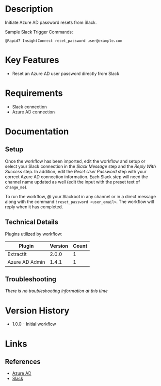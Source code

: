 # Description

Initiate Azure AD password resets from Slack.

Sample Slack Trigger Commands:

`@Rapid7 InsightConnect reset_password user@example.com`

# Key Features

* Reset an Azure AD user password directly from Slack

# Requirements

* Slack connection
* Azure AD connection

# Documentation

## Setup

Once the workflow has been imported, edit the workflow and setup or select your Slack connection in the _Slack Message_ 
step and the _Reply With Success_ step. In addition, edit the _Reset User Password_ step with your correct Azure AD connection information.
Each Slack step will need the channel name updated as well (edit the input with the preset text of `change_me`).

To run the workflow, @ your Slackbot in any channel or in a direct message along with the command `!reset_password <user_email>`.
The workflow will reply when it has completed.

## Technical Details

Plugins utilized by workflow:

|Plugin|Version|Count|
|----|----|--------|
|ExtractIt|2.0.0|1|
|Azure AD Admin|1.4.1|1|

## Troubleshooting

_There is no troubleshooting information at this time_

# Version History

* 1.0.0 - Initial workflow

# Links

## References

* [Azure AD](https://azure.microsoft.com/en-us/services/active-directory/)
* [Slack](https://slack.com)
